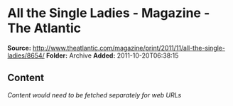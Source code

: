 # All the Single Ladies - Magazine - The Atlantic

**Source:** http://www.theatlantic.com/magazine/print/2011/11/all-the-single-ladies/8654/
**Folder:** Archive
**Added:** 2011-10-20T06:38:15




## Content
*Content would need to be fetched separately for web URLs*
